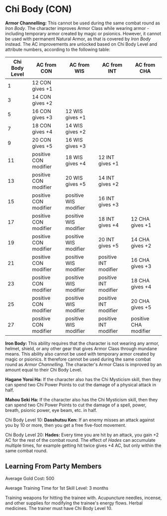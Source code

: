 # Chi Body (CON)

**Armor Channelling:** This cannot be used during the same combat round as *Iron Body*. The character improves Armor Class while wearing armor - including temporary armor created by magic or psionics. However, it cannot be used with permanent Natural Armor, as that is covered by *Iron Body* instead. The AC improvements are unlocked based on Chi Body Level and attribute numbers, according to the following table:

| Chi Body Level | AC from CON           | AC from WIS           | AC from INT           | AC from CHA     |
| ---            | ---                   | ---                   | ---                   | ---             |
| 1              | 12 CON gives +1       |                       |                       |                 |
| 3              | 14 CON gives +2       |                       |                       |                 |
| 5              | 16 CON gives +3       | 12 WIS gives +1       |                       |                 |
| 7              | 18 CON gives +4       | 14 WIS gives +2       |                       |                 |
| 9              | 20 CON gives +5       | 16 WIS gives +3       |                       |                 |
| 11             | positive CON modifier | 18 WIS gives +4       | 12 INT gives +1       |                 |
| 13             | positive CON modifier | 20 WIS gives +5       | 14 INT gives +2       |                 |
| 15             | positive CON modifier | positive WIS modifier | 16 INT gives +3       |                 |
| 17             | positive CON modifier | positive WIS modifier | 18 INT gives +4       | 12 CHA gives +1 |
| 19             | positive CON modifier | positive WIS modifier | 20 INT gives +5       | 14 CHA gives +2 |
| 21             | positive CON modifier | positive WIS modifier | positive INT modifier | 16 CHA gives +3 |
| 23             | positive CON modifier | positive WIS modifier | positive INT modifier | 18 CHA gives +4 |
| 25             | positive CON modifier | positive WIS modifier | positive INT modifier | 20 CHA gives +5 |
| 27             | positive CON modifier | positive WIS modifier | positive INT modifier | positive CHA modifier |

**Iron Body:** This ability requires that the character is not wearing any armor, helmet, shield, or any other gear that gives Armor Class through mundane means. This ability also cannot be used with temporary armor created by magic or psionics. It therefore cannot be used during the same combat round as *Armor Channelling*. The character's Armor Class is improved by an amount equal to their Chi Body Level.

**Hagane Yoroi Ha:** If the character also has the Chi Mysticism skill, then they can spend two Chi Power Points to cut the damage of a physical attack in half.

**Mahou Seki Ha:** If the character also has the Chi Mysticism skill, then they can spend two Chi Power Points to cut the damage of a spell, power, breath, psionic power, eye beam, etc. in half.

Chi Body Level 10: **Dasshutsu Ken:** If an enemy misses an attack against you by 10 or more, then you get a free five-foot movement.

Chi Body Level 20: **Hades:** Every time you are hit by an attack, you gain +2 AC for the rest of the combat round. The effect of *Hades* can accumulate multiple times, for example getting hit twice gives +4 AC, but only within the same combat round.

## Learning From Party Members

Average Gold Cost: 500

Average Training Time for 1st Skill Level: 3 months

Training weapons for hitting the trainee with. Acupuncture needles, incense, and other supplies for modifying the trainee's energy flows. Herbal medicines. The trainer must have Chi Body Level 10.
